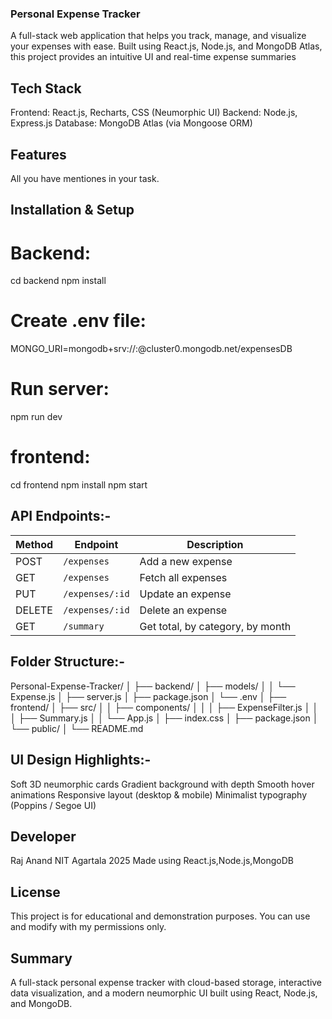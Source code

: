 ### Personal Expense Tracker
A full-stack web application that helps you track, manage, and visualize your expenses with ease.
Built using React.js, Node.js, and MongoDB Atlas, this project provides an intuitive UI and real-time expense summaries

## Tech Stack
Frontend: React.js, Recharts, CSS (Neumorphic UI)
Backend: Node.js, Express.js
Database: MongoDB Atlas (via Mongoose ORM)

## Features
All you have mentiones in your task.

## Installation & Setup
# Backend:
cd backend
npm install

# Create .env file:
MONGO_URI=mongodb+srv://<username>:<password>@cluster0.mongodb.net/expensesDB

# Run server:
npm run dev


# frontend:
cd frontend
npm install
npm start


## API Endpoints:-
| Method | Endpoint        | Description                      |
| ------ | --------------- | -------------------------------- |
| POST   | `/expenses`     | Add a new expense                |
| GET    | `/expenses`     | Fetch all expenses               |
| PUT    | `/expenses/:id` | Update an expense                |
| DELETE | `/expenses/:id` | Delete an expense                |
| GET    | `/summary`      | Get total, by category, by month |



## Folder Structure:-
Personal-Expense-Tracker/
│
├── backend/
│   ├── models/
│   │   └── Expense.js
│   ├── server.js
│   ├── package.json
│   └── .env
│
├── frontend/
│   ├── src/
│   │   ├── components/
│   │   │   ├── ExpenseFilter.js
│   │   │   ├── Summary.js
│   │   └── App.js
│   ├── index.css
│   ├── package.json
│   └── public/
│
└── README.md



## UI Design Highlights:-
Soft 3D neumorphic cards
Gradient background with depth
Smooth hover animations
Responsive layout (desktop & mobile)
Minimalist typography (Poppins / Segoe UI)

## Developer
Raj Anand
NIT Agartala
2025
Made using React.js,Node.js,MongoDB


## License
This project is for educational and demonstration purposes.
You can use and modify with my permissions only.

## Summary
A full-stack personal expense tracker with cloud-based storage, interactive data visualization, and a modern neumorphic UI built using React, Node.js, and MongoDB.